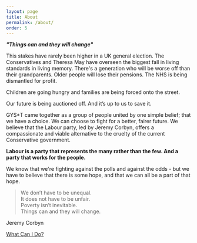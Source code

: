 ```yaml
---
layout: page
title: About
permalink: /about/
order: 5
---
```



_**"Things can and they will change"**_

This stakes have rarely been higher in a UK general election. The Conservatives and Theresa May have overseen the biggest fall in living standards in living memory. There's a generation who will be worse off than their grandparents. Older people will lose their pensions. The NHS is being dismantled for profit.

Children are going hungry and families are being forced onto the street.

Our future is being auctioned off. And it’s up to us to save it. 

GYS*T came together as a group of people united by one simple belief; that we have a choice. We can choose to fight for a better, fairer future. We believe that the Labour party, led by Jeremy Corbyn, offers a compassionate and viable alternative to the cruelty of the current Conservative government.

**Labour is a party that represents the many rather than the few. And a party that works for the people.**

We know that we're fighting against the polls and against the odds - but we have to believe that there is some hope, and that we can all be a part of that hope.


> We don’t have to be unequal.  
> It does not have to be unfair.  
> Poverty isn’t inevitable.  
> Things can and they will change.  

Jeremy Corbyn

[What Can I Do?](/what_can_i_do/)